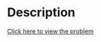 # Description
[Click here to view the problem](https://www.hackerrank.com/challenges/small-triangles-large-triangles/problem)
